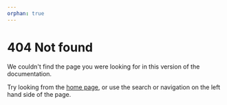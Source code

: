 ```yaml
---
orphan: true
---
```


# 404 Not found

We couldn't find the page you were looking for in this version of the documentation.

Try looking from the [home page](index.md), or use the search or navigation on the left hand side of the page.
